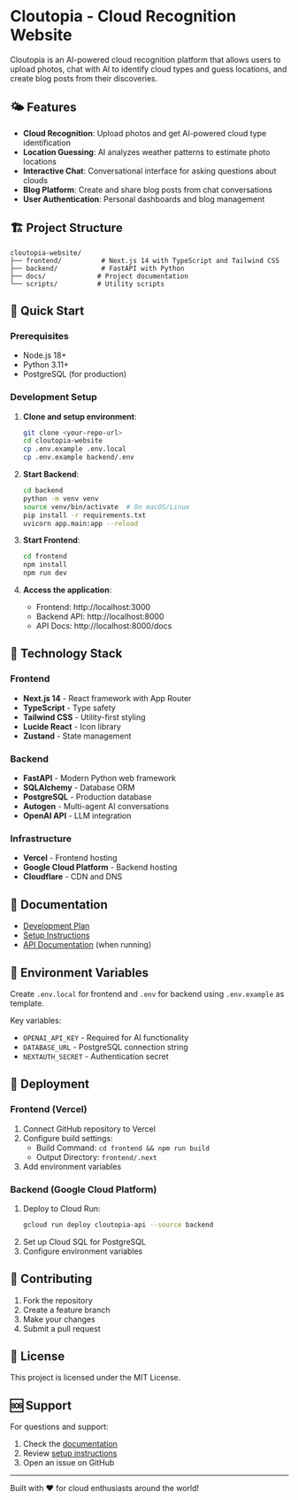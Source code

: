 # Cloutopia - Cloud Recognition Website

Cloutopia is an AI-powered cloud recognition platform that allows users to upload photos, chat with AI to identify cloud types and guess locations, and create blog posts from their discoveries.

## 🌤️ Features

- **Cloud Recognition**: Upload photos and get AI-powered cloud type identification
- **Location Guessing**: AI analyzes weather patterns to estimate photo locations  
- **Interactive Chat**: Conversational interface for asking questions about clouds
- **Blog Platform**: Create and share blog posts from chat conversations
- **User Authentication**: Personal dashboards and blog management

## 🏗️ Project Structure

```
cloutopia-website/
├── frontend/          # Next.js 14 with TypeScript and Tailwind CSS
├── backend/           # FastAPI with Python
├── docs/             # Project documentation
└── scripts/          # Utility scripts
```

## 🚀 Quick Start

### Prerequisites
- Node.js 18+
- Python 3.11+
- PostgreSQL (for production)

### Development Setup

1. **Clone and setup environment**:
   ```bash
   git clone <your-repo-url>
   cd cloutopia-website
   cp .env.example .env.local
   cp .env.example backend/.env
   ```

2. **Start Backend**:
   ```bash
   cd backend
   python -m venv venv
   source venv/bin/activate  # On macOS/Linux
   pip install -r requirements.txt
   uvicorn app.main:app --reload
   ```

3. **Start Frontend**:
   ```bash
   cd frontend
   npm install
   npm run dev
   ```

4. **Access the application**:
   - Frontend: http://localhost:3000
   - Backend API: http://localhost:8000
   - API Docs: http://localhost:8000/docs

## 🔧 Technology Stack

### Frontend
- **Next.js 14** - React framework with App Router
- **TypeScript** - Type safety
- **Tailwind CSS** - Utility-first styling
- **Lucide React** - Icon library
- **Zustand** - State management

### Backend
- **FastAPI** - Modern Python web framework
- **SQLAlchemy** - Database ORM
- **PostgreSQL** - Production database
- **Autogen** - Multi-agent AI conversations
- **OpenAI API** - LLM integration

### Infrastructure
- **Vercel** - Frontend hosting
- **Google Cloud Platform** - Backend hosting
- **Cloudflare** - CDN and DNS

## 📖 Documentation

- [Development Plan](docs/dev_plan.md)
- [Setup Instructions](docs/setup/README.md)
- [API Documentation](http://localhost:8000/docs) (when running)

## 🔑 Environment Variables

Create `.env.local` for frontend and `.env` for backend using `.env.example` as template.

Key variables:
- `OPENAI_API_KEY` - Required for AI functionality
- `DATABASE_URL` - PostgreSQL connection string
- `NEXTAUTH_SECRET` - Authentication secret

## 🚢 Deployment

### Frontend (Vercel)
1. Connect GitHub repository to Vercel
2. Configure build settings:
   - Build Command: `cd frontend && npm run build`
   - Output Directory: `frontend/.next`
3. Add environment variables

### Backend (Google Cloud Platform)
1. Deploy to Cloud Run:
   ```bash
   gcloud run deploy cloutopia-api --source backend
   ```
2. Set up Cloud SQL for PostgreSQL
3. Configure environment variables

## 🤝 Contributing

1. Fork the repository
2. Create a feature branch
3. Make your changes
4. Submit a pull request

## 📄 License

This project is licensed under the MIT License.

## 🆘 Support

For questions and support:
1. Check the [documentation](docs/)
2. Review [setup instructions](docs/setup/README.md)
3. Open an issue on GitHub

---

Built with ❤️ for cloud enthusiasts around the world!
